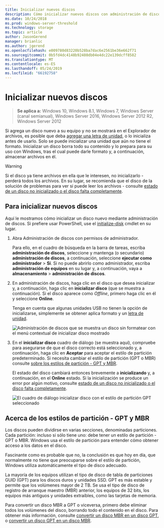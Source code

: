 ```yaml
---
title: Inicializar nuevos discos
description: Cómo inicializar nuevos discos con administración de discos, volverlos a listo para su uso. También incluye vínculos a la solución de problemas.
ms.date: 10/24/2018
ms.prod: windows-server-threshold
ms.technology: storage
ms.topic: article
author: JasonGerend
manager: brianlic
ms.author: jgerend
ms.openlocfilehash: e009780d83220b528ba7dac6e2561be36e662f71
ms.sourcegitcommit: 0b5fd4dc4148b92480db04e4dc22e139dcff8582
ms.translationtype: MT
ms.contentlocale: es-ES
ms.lasthandoff: 05/24/2019
ms.locfileid: "66192758"
---
```

# <a name="initialize-new-disks"></a>Inicializar nuevos discos

> **Se aplica a:** Windows 10, Windows 8.1, Windows 7, Windows Server (canal semianual), Windows Server 2016, Windows Server 2012 R2, Windows Server 2012

Si agrega un disco nuevo a su equipo y no se mostrará en el Explorador de archivos, es posible que deba [agregar una letra de unidad](change-a-drive-letter.md), o lo inicializa antes de usarlo. Solo se puede inicializar una unidad que aún no tiene el formato. Inicializar un disco borra todo su contenido y lo prepara para su uso con Windows, tras el cual puede darle formato y, a continuación, almacenar archivos en él.

> [!WARNING]
> Si el disco ya tiene archivos en ella que le interesen, no inicializarlo - perderá todos los archivos. En su lugar, se recomienda que el disco de la solución de problemas para ver si puede leer los archivos - consulte [estado de un disco no inicializado o el disco falta completamente](troubleshooting-disk-management.md#a-disks-status-is-not-initialized-or-the-disk-is-missing).

## <a name="to-initialize-new-disks"></a>Para inicializar nuevos discos

Aquí le mostramos cómo inicializar un disco nuevo mediante administración de discos. Si prefiere usar PowerShell, use el [initialize-disk](https://docs.microsoft.com/powershell/module/storage/initialize-disk) cmdlet en su lugar.

1. Abra Administración de discos con permisos de administrador. 
 
    Para ello, en el cuadro de búsqueda en la barra de tareas, escriba **administración de discos**, seleccione y mantenga (o secundario) **administración de discos**, a continuación, seleccione **ejecutar como administrador**  >  **Sí**. Si no puede abrirlo como administrador, escriba **administración de equipos** en su lugar y, a continuación, vaya a **almacenamiento** > **administración de discos**.
1. En administración de discos, haga clic en el disco que desea inicializar y, a continuación, haga clic en **inicializar disco** (que se muestra a continuación). Si el disco aparece como *Offline*, primero haga clic en él y seleccione **Online**.

     Tenga en cuenta que algunas unidades USB no tienen la opción de inicializarse, simplemente se obtener aplica formato y un [letra de unidad](change-a-drive-letter.md).

    ![Administración de discos que se muestra un disco sin formatear con el menú contextual de inicializar disco mostrado](media\uninitialized-disk.PNG)
2. En el **inicializar disco** cuadro de diálogo (se muestra aquí), compruebe para asegurarse de que el disco correcto está seleccionado y, a continuación, haga clic en **Aceptar** para aceptar el estilo de partición predeterminado. Si necesita cambiar el estilo de partición (GPT o MBR) consulte [sobre los estilos de partición - GPT y MBR](#about-partition-styles---gpt-and-mbr).

     El estado del disco cambiará entonces brevemente a **inicializando** y, a continuación, en el **Online** estado. Si la inicialización se produce un error por algún motivo, consulte [estado de un disco no inicializado o el disco falta completamente](troubleshooting-disk-management.md#a-disks-status-is-not-initialized-or-the-disk-is-missing).

    ![El cuadro de diálogo inicializar disco con el estilo de partición GPT seleccionado](media\initialize-disk.PNG)

## <a name="about-partition-styles---gpt-and-mbr"></a>Acerca de los estilos de partición - GPT y MBR

Los discos pueden dividirse en varias secciones, denominadas particiones. Cada partición: incluso si sólo tiene uno: debe tener un estilo de partición - GPT o MBR. Windows usa el estilo de partición para entender cómo obtener acceso a los datos en el disco.

Fascinante como es probable que no, la conclusión es que hoy en día, que normalmente no tiene que preocuparse sobre el estilo de partición, Windows utiliza automáticamente el tipo de disco adecuado.

La mayoría de los equipos utilizan el tipo de disco de tabla de particiones GUID (GPT) para los discos duros y unidades SSD. GPT es más estable y permite que los volúmenes mayor de 2 TB. Se usa el tipo de disco de registro de arranque maestro (MBR) anterior, los equipos de 32 bits, los equipos más antiguos y unidades extraíbles, como las tarjetas de memoria.

Para convertir un disco MBR a GPT o viceversa, primero debe eliminar todos los volúmenes del disco, borrando todo el contenido en el disco. Para obtener más información, consulte [convertir un disco MBR en un disco GPT](change-an-mbr-disk-into-a-gpt-disk.md), o [convertir un disco GPT en un disco MBR](change-a-gpt-disk-into-an-mbr-disk.md).